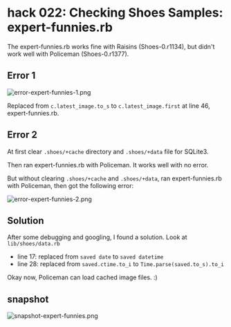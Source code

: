 hack 022: Checking Shoes Samples: expert-funnies.rb
===================================================

The expert-funnies.rb works fine with Raisins (Shoes-0.r1134), but didn't work well with Policeman (Shoes-0.r1377).


Error 1
-------

![error-expert-funnies-1.png](http://github.com/ashbb/shoes_hack_note/raw/master/img/error-expert-funnies-1.png)

Replaced from `c.latest_image.to_s` to `c.latest_image.first` at line 46, expert-funnies.rb.


Error 2
-------

At first clear `.shoes/+cache` directory and `.shoes/+data` file for SQLite3.

Then ran expert-funnies.rb with Policeman. It works well with no error.

But without clearing `.shoes/+cache` and `.shoes/+data`, 
ran expert-funnies.rb with Policeman, then got the following error:

![error-expert-funnies-2.png](http://github.com/ashbb/shoes_hack_note/raw/master/img/error-expert-funnies-2.png)


Solution
--------

After some debugging and googling, I found a solution. Look at `lib/shoes/data.rb`

- line 17: replaced from `saved date` to `saved datetime`   
- line 28: replaced from `saved.ctime.to_i` to `Time.parse(saved.to_s).to_i`	

Okay now, Policeman can load cached image files. :)


snapshot
--------

![snapshot-expert-funnies.png](http://github.com/ashbb/shoes_hack_note/raw/master/img/snapshot-expert-funnies.png)

